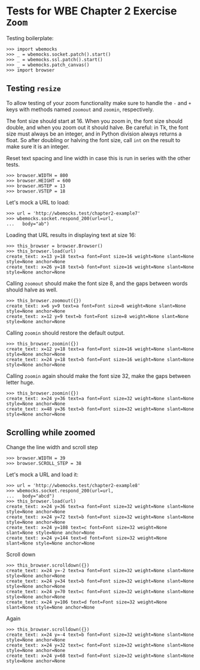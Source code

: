Tests for WBE Chapter 2 Exercise `Zoom`
==============================================

Testing boilerplate:

    >>> import wbemocks
    >>> _ = wbemocks.socket.patch().start()
    >>> _ = wbemocks.ssl.patch().start()
    >>> _ = wbemocks.patch_canvas()
    >>> import browser

Testing `resize`
------------------

To allow testing of your zoom functionality make sure to handle the `-` and `+` keys
with methods named `zoomout` and `zoomin`, respectively.

The font size should start at 16. When you zoom in, the font size should double, and when you zoom out it should halve.
Be careful: in Tk, the font size must always be an integer, and in Python division always returns a float.
So after doubling or halving the font size, call `int` on the result to make sure it is an integer.

Reset text spacing and line width in case this is run in series with the other
tests.

    >>> browser.WIDTH = 800
    >>> browser.HEIGHT = 600
    >>> browser.HSTEP = 13
    >>> browser.VSTEP = 18

Let's mock a URL to load:

    >>> url = 'http://wbemocks.test/chapter2-example7'
    >>> wbemocks.socket.respond_200(url=url,
    ...   body="ab")

Loading that URL results in displaying text at size 16:

    >>> this_browser = browser.Browser()
    >>> this_browser.load(url)
    create_text: x=13 y=18 text=a font=Font size=16 weight=None slant=None style=None anchor=None
    create_text: x=26 y=18 text=b font=Font size=16 weight=None slant=None style=None anchor=None

Calling `zoomout` should make the font size 8, and the gaps between words should halve as well.

    >>> this_browser.zoomout({})
    create_text: x=6 y=9 text=a font=Font size=8 weight=None slant=None style=None anchor=None
    create_text: x=12 y=9 text=b font=Font size=8 weight=None slant=None style=None anchor=None

Calling `zoomin` should restore the default output.

    >>> this_browser.zoomin({})
    create_text: x=12 y=18 text=a font=Font size=16 weight=None slant=None style=None anchor=None
    create_text: x=24 y=18 text=b font=Font size=16 weight=None slant=None style=None anchor=None

Calling `zoomin` again should make the font size 32, make the gaps between letter huge.

    >>> this_browser.zoomin({})
    create_text: x=24 y=36 text=a font=Font size=32 weight=None slant=None style=None anchor=None
    create_text: x=48 y=36 text=b font=Font size=32 weight=None slant=None style=None anchor=None

Scrolling while zoomed
---------------------

Change the line width and scroll step

    >>> browser.WIDTH = 39
    >>> browser.SCROLL_STEP = 38

Let's mock a URL and load it:

    >>> url = 'http://wbemocks.test/chapter2-example8'
    >>> wbemocks.socket.respond_200(url=url,
    ...   body="abcd")
    >>> this_browser.load(url)
    create_text: x=24 y=36 text=a font=Font size=32 weight=None slant=None style=None anchor=None
    create_text: x=24 y=72 text=b font=Font size=32 weight=None slant=None style=None anchor=None
    create_text: x=24 y=108 text=c font=Font size=32 weight=None slant=None style=None anchor=None
    create_text: x=24 y=144 text=d font=Font size=32 weight=None slant=None style=None anchor=None

Scroll down

    >>> this_browser.scrolldown({})
    create_text: x=24 y=-2 text=a font=Font size=32 weight=None slant=None style=None anchor=None
    create_text: x=24 y=34 text=b font=Font size=32 weight=None slant=None style=None anchor=None
    create_text: x=24 y=70 text=c font=Font size=32 weight=None slant=None style=None anchor=None
    create_text: x=24 y=106 text=d font=Font size=32 weight=None slant=None style=None anchor=None
    
Again

    >>> this_browser.scrolldown({})
    create_text: x=24 y=-4 text=b font=Font size=32 weight=None slant=None style=None anchor=None
    create_text: x=24 y=32 text=c font=Font size=32 weight=None slant=None style=None anchor=None
    create_text: x=24 y=68 text=d font=Font size=32 weight=None slant=None style=None anchor=None
